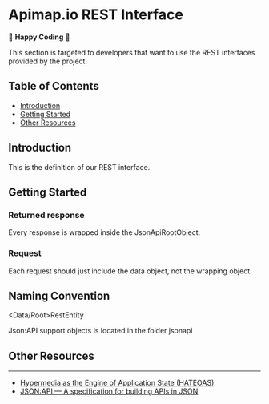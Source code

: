 Apimap.io REST Interface
=====

🥳 **Happy Coding** 🥳

This section is targeted to developers that want to use the REST interfaces provided by the project.

## Table of Contents

* [Introduction](#introduction)
* [Getting Started](#getting-started)
* [Other Resources](#other-resources)

## Introduction

This is the definition of our REST interface. 

## Getting Started

### Returned response

Every response is wrapped inside the JsonApiRootObject. 

### Request

Each request should just include the data object, not the wrapping object.


## Naming Convention

<Resource type><Collection type><Data/Root>RestEntity

Json:API support objects is located in the folder jsonapi

## Other Resources
___

- [Hypermedia as the Engine of Application State (HATEOAS) ](https://en.wikipedia.org/wiki/HATEOAS)
- [JSON:API — A specification for building APIs in JSON](https://jsonapi.org/)
